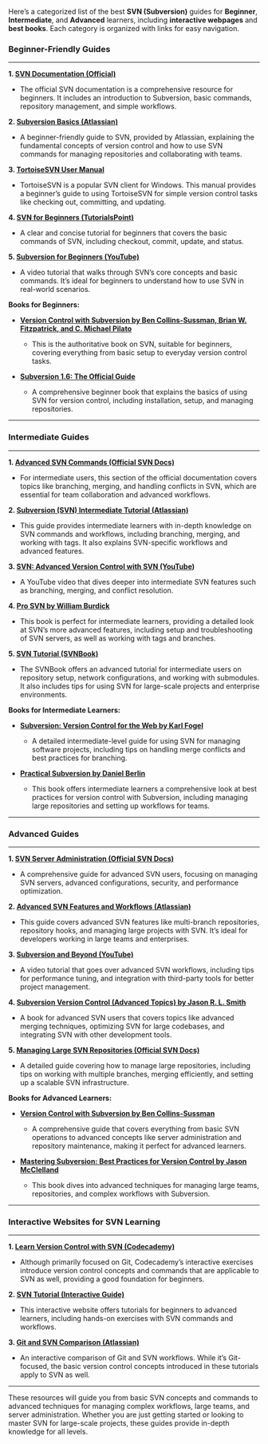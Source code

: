 Here’s a categorized list of the best **SVN (Subversion)** guides for **Beginner**, **Intermediate**, and **Advanced** learners, including **interactive webpages** and **best books**. Each category is organized with links for easy navigation.

### **Beginner-Friendly Guides**
---
**1. [SVN Documentation (Official)](https://subversion.apache.org/docs/)**
   - The official SVN documentation is a comprehensive resource for beginners. It includes an introduction to Subversion, basic commands, repository management, and simple workflows.

**2. [Subversion Basics (Atlassian)](https://www.atlassian.com/git/tutorials/what-is-subversion)**
   - A beginner-friendly guide to SVN, provided by Atlassian, explaining the fundamental concepts of version control and how to use SVN commands for managing repositories and collaborating with teams.

**3. [TortoiseSVN User Manual](https://tortoisesvn.net/docs/release/TortoiseSVN_en.pdf)**
   - TortoiseSVN is a popular SVN client for Windows. This manual provides a beginner’s guide to using TortoiseSVN for simple version control tasks like checking out, committing, and updating.

**4. [SVN for Beginners (TutorialsPoint)](https://www.tutorialspoint.com/subversion/subversion_overview.htm)**
   - A clear and concise tutorial for beginners that covers the basic commands of SVN, including checkout, commit, update, and status.

**5. [Subversion for Beginners (YouTube)](https://www.youtube.com/watch?v=EULx5r7dPTI)**
   - A video tutorial that walks through SVN’s core concepts and basic commands. It’s ideal for beginners to understand how to use SVN in real-world scenarios.

**Books for Beginners:**
   - **[Version Control with Subversion by Ben Collins-Sussman, Brian W. Fitzpatrick, and C. Michael Pilato](https://www.amazon.com/Version-Control-Subversion-Ben-Collins-Sussman/dp/0596004480)**
     - This is the authoritative book on SVN, suitable for beginners, covering everything from basic setup to everyday version control tasks.
   
   - **[Subversion 1.6: The Official Guide](https://www.amazon.com/Subversion-1-6-Official-Guide/dp/0596805146)**
     - A comprehensive beginner book that explains the basics of using SVN for version control, including installation, setup, and managing repositories.

---

### **Intermediate Guides**
---
**1. [Advanced SVN Commands (Official SVN Docs)](https://subversion.apache.org/docs/)**
   - For intermediate users, this section of the official documentation covers topics like branching, merging, and handling conflicts in SVN, which are essential for team collaboration and advanced workflows.

**2. [Subversion (SVN) Intermediate Tutorial (Atlassian)](https://www.atlassian.com/git/tutorials/advanced)**
   - This guide provides intermediate learners with in-depth knowledge on SVN commands and workflows, including branching, merging, and working with tags. It also explains SVN-specific workflows and advanced features.

**3. [SVN: Advanced Version Control with SVN (YouTube)](https://www.youtube.com/watch?v=VwvmLPlFj7g)**
   - A YouTube video that dives deeper into intermediate SVN features such as branching, merging, and conflict resolution.

**4. [Pro SVN by William Burdick](https://www.amazon.com/Pro-Subversion-William-Burdick/dp/1590598762)**
   - This book is perfect for intermediate learners, providing a detailed look at SVN’s more advanced features, including setup and troubleshooting of SVN servers, as well as working with tags and branches.

**5. [SVN Tutorial (SVNBook)](https://svnbook.red-bean.com/)**
   - The SVNBook offers an advanced tutorial for intermediate users on repository setup, network configurations, and working with submodules. It also includes tips for using SVN for large-scale projects and enterprise environments.

**Books for Intermediate Learners:**
   - **[Subversion: Version Control for the Web by Karl Fogel](https://www.amazon.com/Subversion-Revision-Control-Software-Karl/dp/0596004480)**
     - A detailed intermediate-level guide for using SVN for managing software projects, including tips on handling merge conflicts and best practices for branching.

   - **[Practical Subversion by Daniel Berlin](https://www.amazon.com/Practical-Subversion-Development-Managing-Systems/dp/1933988359)**
     - This book offers intermediate learners a comprehensive look at best practices for version control with Subversion, including managing large repositories and setting up workflows for teams.

---

### **Advanced Guides**
---
**1. [SVN Server Administration (Official SVN Docs)](https://subversion.apache.org/docs/)**
   - A comprehensive guide for advanced SVN users, focusing on managing SVN servers, advanced configurations, security, and performance optimization.

**2. [Advanced SVN Features and Workflows (Atlassian)](https://www.atlassian.com/git/tutorials/advanced)**
   - This guide covers advanced SVN features like multi-branch repositories, repository hooks, and managing large projects with SVN. It’s ideal for developers working in large teams and enterprises.

**3. [Subversion and Beyond (YouTube)](https://www.youtube.com/watch?v=KOKCH9e7-28)**
   - A video tutorial that goes over advanced SVN workflows, including tips for performance tuning, and integration with third-party tools for better project management.

**4. [Subversion Version Control (Advanced Topics) by Jason R. L. Smith](https://www.amazon.com/Subversion-Version-Control-Advanced-Topics/dp/1484235417)**
   - A book for advanced SVN users that covers topics like advanced merging techniques, optimizing SVN for large codebases, and integrating SVN with other development tools.

**5. [Managing Large SVN Repositories (Official SVN Docs)](https://subversion.apache.org/docs/)**
   - A detailed guide covering how to manage large repositories, including tips on working with multiple branches, merging efficiently, and setting up a scalable SVN infrastructure.

**Books for Advanced Learners:**
   - **[Version Control with Subversion by Ben Collins-Sussman](https://www.amazon.com/Version-Control-Subversion-Ben-Collins-Sussman/dp/0596004480)**
     - A comprehensive guide that covers everything from basic SVN operations to advanced concepts like server administration and repository maintenance, making it perfect for advanced learners.
   
   - **[Mastering Subversion: Best Practices for Version Control by Jason McClelland](https://www.amazon.com/Mastering-Subversion-Best-Practices-Repository/dp/1849511305)**
     - This book dives into advanced techniques for managing large teams, repositories, and complex workflows with Subversion.

---

### **Interactive Websites for SVN Learning**
---
**1. [Learn Version Control with SVN (Codecademy)](https://www.codecademy.com/learn/learn-git)**
   - Although primarily focused on Git, Codecademy’s interactive exercises introduce version control concepts and commands that are applicable to SVN as well, providing a good foundation for beginners.

**2. [SVN Tutorial (Interactive Guide)](https://www.learnsvn.com/)**
   - This interactive website offers tutorials for beginners to advanced learners, including hands-on exercises with SVN commands and workflows.

**3. [Git and SVN Comparison (Atlassian)](https://www.atlassian.com/git/tutorials)**
   - An interactive comparison of Git and SVN workflows. While it’s Git-focused, the basic version control concepts introduced in these tutorials apply to SVN as well.

---

These resources will guide you from basic SVN concepts and commands to advanced techniques for managing complex workflows, large teams, and server administration. Whether you are just getting started or looking to master SVN for large-scale projects, these guides provide in-depth knowledge for all levels.